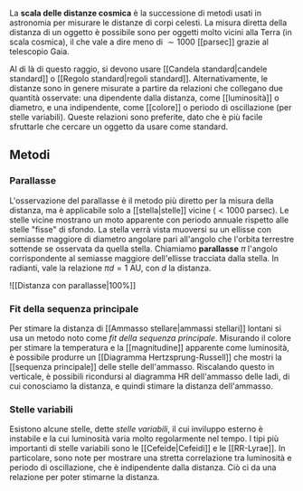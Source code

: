 La **scala delle distanze cosmica** è la successione di metodi usati in astronomia per misurare le distanze di corpi celesti. La misura diretta della distanza di un oggetto è possibile sono per oggetti molto vicini alla Terra (in scala cosmica), il che vale a dire meno di $\sim1000$ [[parsec]] grazie al telescopio Gaia.

Al di là di questo raggio, si devono usare [[Candela standard|candele standard]] o [[Regolo standard|regoli standard]]. Alternativamente, le distanze sono in genere misurate a partire da relazioni che collegano due quantità osservate: una dipendente dalla distanza, come [[luminosità]] o diametro, e una indipendente, come [[colore]] o periodo di oscillazione (per stelle variabili). Queste relazioni sono preferite, dato che è più facile sfruttarle che cercare un oggetto da usare come standard.
## Metodi
### Parallasse
L'osservazione del parallasse è il metodo più diretto per la misura della distanza, ma è applicabile solo a [[stella|stelle]] vicine ($<1000$ parsec). Le stelle vicine mostrano un moto apparente con periodo annuale rispetto alle stelle "fisse" di sfondo. La stella verrà vista muoversi su un ellisse con semiasse maggiore di diametro angolare pari all'angolo che l'orbita terrestre sottende se osservata da quella stella. Chiamiamo **parallasse** $\pi$ l'angolo corrispondente al semiasse maggiore dell'ellisse tracciata dalla stella. In radianti, vale la relazione $\pi d=1$ AU, con $d$ la distanza.

![[Distanza con parallasse|100%]]
### Fit della sequenza principale
Per stimare la distanza di [[Ammasso stellare|ammassi stellari]] lontani si usa un metodo noto come *fit della sequenza principale*. Misurando il colore per stimare la temperatura e la [[magnitudine]] apparente come luminosità, è possibile produrre un [[Diagramma Hertzsprung-Russell]] che mostri la [[sequenza principale]] delle stelle dell'ammasso. Riscalando questo in verticale, è possibili ricondursi al diagramma HR dell'ammasso delle Iadi, di cui conosciamo la distanza, e quindi stimare la distanza dell'ammasso.
### Stelle variabili
Esistono alcune stelle, dette *stelle variabili*, il cui inviluppo esterno è instabile e la cui luminosità varia molto regolarmente nel tempo. I tipi più importanti di stelle variabili sono le [[Cefeide|Cefeidi]] e le [[RR-Lyrae]]. In particolare, sono note per mostrare una stretta correlazione tra luminosità e periodo di oscillazione, che è indipendente dalla distanza. Ciò ci da una relazione per poter stimarne la distanza.